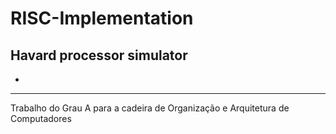 # RISC-Implementation
 Havard processor simulator
 -
 -
 ---------
 Trabalho do Grau A para a cadeira de Organização e Arquitetura de Computadores
